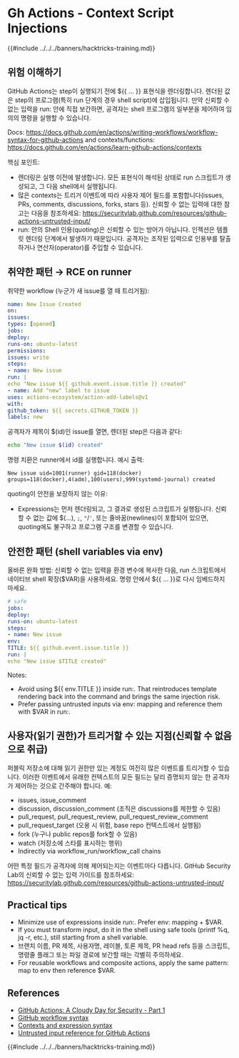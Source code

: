 # Gh Actions - Context Script Injections

{{#include ../../../banners/hacktricks-training.md}}

## 위험 이해하기

GitHub Actions는 step이 실행되기 전에 ${{ ... }} 표현식을 렌더링합니다. 렌더된 값은 step의 프로그램(특히 run 단계의 경우 shell script)에 삽입됩니다. 만약 신뢰할 수 없는 입력을 run: 안에 직접 보간하면, 공격자는 shell 프로그램의 일부분을 제어하여 임의의 명령을 실행할 수 있습니다.

Docs: https://docs.github.com/en/actions/writing-workflows/workflow-syntax-for-github-actions and contexts/functions: https://docs.github.com/en/actions/learn-github-actions/contexts

핵심 포인트:
- 렌더링은 실행 이전에 발생합니다. 모든 표현식이 해석된 상태로 run 스크립트가 생성되고, 그 다음 shell에서 실행됩니다.
- 많은 contexts는 트리거 이벤트에 따라 사용자 제어 필드를 포함합니다(issues, PRs, comments, discussions, forks, stars 등). 신뢰할 수 없는 입력에 대한 참고는 다음을 참조하세요: https://securitylab.github.com/resources/github-actions-untrusted-input/
- run: 안의 Shell 인용(quoting)은 신뢰할 수 있는 방어가 아닙니다. 인젝션은 템플릿 렌더링 단계에서 발생하기 때문입니다. 공격자는 조작된 입력으로 인용부를 탈출하거나 연산자(operator)를 주입할 수 있습니다.

## 취약한 패턴 → RCE on runner

취약한 workflow (누군가 새 issue를 열 때 트리거됨):
```yaml
name: New Issue Created
on:
issues:
types: [opened]
jobs:
deploy:
runs-on: ubuntu-latest
permissions:
issues: write
steps:
- name: New issue
run: |
echo "New issue ${{ github.event.issue.title }} created"
- name: Add "new" label to issue
uses: actions-ecosystem/action-add-labels@v1
with:
github_token: ${{ secrets.GITHUB_TOKEN }}
labels: new
```
공격자가 제목이 $(id)인 issue를 열면, 렌더된 step은 다음과 같다:
```sh
echo "New issue $(id) created"
```
명령 치환은 runner에서 id를 실행합니다. 예시 출력:
```
New issue uid=1001(runner) gid=118(docker) groups=118(docker),4(adm),100(users),999(systemd-journal) created
```
quoting이 안전을 보장하지 않는 이유:
- Expressions는 먼저 렌더링되고, 그 결과로 생성된 스크립트가 실행됩니다. 신뢰할 수 없는 값에 $(...), `;`, `"`/`'`, 또는 줄바꿈(newlines)이 포함되어 있으면, quoting에도 불구하고 프로그램 구조를 변경할 수 있습니다.

## 안전한 패턴 (shell variables via env)

올바른 완화 방법: 신뢰할 수 없는 입력을 환경 변수에 복사한 다음, run 스크립트에서 네이티브 shell 확장($VAR)을 사용하세요. 명령 안에서 ${{ ... }}로 다시 임베드하지 마세요.
```yaml
# safe
jobs:
deploy:
runs-on: ubuntu-latest
steps:
- name: New issue
env:
TITLE: ${{ github.event.issue.title }}
run: |
echo "New issue $TITLE created"
```
Notes:
- Avoid using ${{ env.TITLE }} inside run:. That reintroduces template rendering back into the command and brings the same injection risk.
- Prefer passing untrusted inputs via env: mapping and reference them with $VAR in run:.

## 사용자(읽기 권한)가 트리거할 수 있는 지점(신뢰할 수 없음으로 취급)

퍼블릭 저장소에 대해 읽기 권한만 있는 계정도 여전히 많은 이벤트를 트리거할 수 있습니다. 이러한 이벤트에서 유래한 컨텍스트의 모든 필드는 달리 증명되지 않는 한 공격자가 제어하는 것으로 간주해야 합니다. 예:
- issues, issue_comment
- discussion, discussion_comment (조직은 discussions를 제한할 수 있음)
- pull_request, pull_request_review, pull_request_review_comment
- pull_request_target (오용 시 위험, base repo 컨텍스트에서 실행됨)
- fork (누구나 public repos를 fork할 수 있음)
- watch (저장소에 스타를 표시하는 행위)
- Indirectly via workflow_run/workflow_call chains

어떤 특정 필드가 공격자에 의해 제어되는지는 이벤트마다 다릅니다. GitHub Security Lab의 신뢰할 수 없는 입력 가이드를 참조하세요: https://securitylab.github.com/resources/github-actions-untrusted-input/

## Practical tips

- Minimize use of expressions inside run:. Prefer env: mapping + $VAR.
- If you must transform input, do it in the shell using safe tools (printf %q, jq -r, etc.), still starting from a shell variable.
- 브랜치 이름, PR 제목, 사용자명, 레이블, 토론 제목, PR head refs 등을 스크립트, 명령줄 플래그 또는 파일 경로에 보간할 때는 각별히 주의하세요.
- For reusable workflows and composite actions, apply the same pattern: map to env then reference $VAR.

## References

- [GitHub Actions: A Cloudy Day for Security - Part 1](https://binarysecurity.no/posts/2025/08/securing-gh-actions-part1)
- [GitHub workflow syntax](https://docs.github.com/en/actions/writing-workflows/workflow-syntax-for-github-actions)
- [Contexts and expression syntax](https://docs.github.com/en/actions/learn-github-actions/contexts)
- [Untrusted input reference for GitHub Actions](https://securitylab.github.com/resources/github-actions-untrusted-input/)

{{#include ../../../banners/hacktricks-training.md}}
